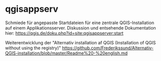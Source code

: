 # qgisappserv

Schmiede für angepasste Startdateien für eine zentrale QGIS-Installation auf einem Applikationsserver. Diskussion und entsehende Dokumentation hier: https://qgis.de/doku.php?id=site:qgisappserver:start

Weiterentwicklung der "Alternativ installation af QGIS (Installation of QGIS without using the registry)" https://github.com/Frederikssund/Alternativ-QGIS-installation/blob/master/Readme%20-%20english.md
